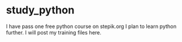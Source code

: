 # study_python
I have pass one free python course on stepik.org
I plan to learn python further.
I will post my training files here.
